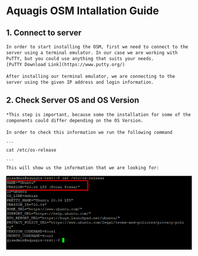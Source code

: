 # Aquagis OSM Intallation Guide

## 1. Connect to server

    In order to start installing the OSM, first we need to connect to the server using a terminal emulator. In our case we are working with PuTTY, but you could use anything that suits your needs. 
    [PuTTY Download Link](https://www.putty.org/)

    After installing our terminal emulator, we are connecting to the server using the given IP address and login information. 

## 2. Check Server OS and OS Version 

    *This step is important, because some the installation for some of the components could differ depending on the OS Version. 

    In order to check this information we run the following command

    ```
    cat /etc/os-release

    ```
    This will show us the information that we are looking for:

 ![Image#1](/src/img/IMG_001.png)  